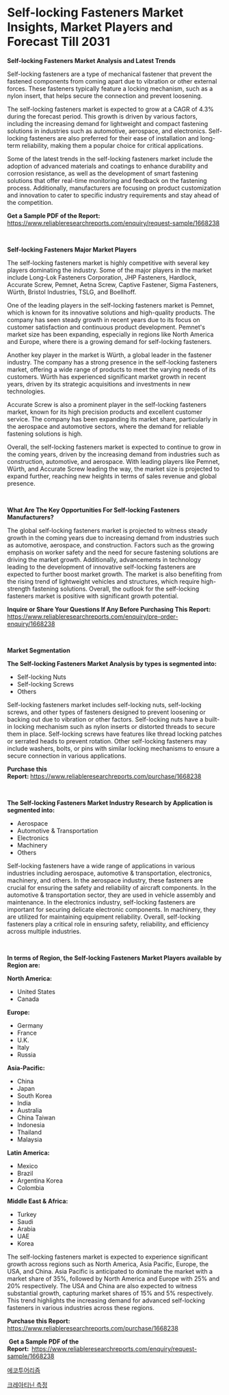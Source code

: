 <p><h1>Self-locking Fasteners Market Insights, Market Players and Forecast Till 2031</h1></p><p><strong>Self-locking Fasteners Market Analysis and Latest Trends</strong></p>
<p><p>Self-locking fasteners are a type of mechanical fastener that prevent the fastened components from coming apart due to vibration or other external forces. These fasteners typically feature a locking mechanism, such as a nylon insert, that helps secure the connection and prevent loosening.</p><p>The self-locking fasteners market is expected to grow at a CAGR of 4.3% during the forecast period. This growth is driven by various factors, including the increasing demand for lightweight and compact fastening solutions in industries such as automotive, aerospace, and electronics. Self-locking fasteners are also preferred for their ease of installation and long-term reliability, making them a popular choice for critical applications.</p><p>Some of the latest trends in the self-locking fasteners market include the adoption of advanced materials and coatings to enhance durability and corrosion resistance, as well as the development of smart fastening solutions that offer real-time monitoring and feedback on the fastening process. Additionally, manufacturers are focusing on product customization and innovation to cater to specific industry requirements and stay ahead of the competition.</p></p>
<p><strong>Get a Sample PDF of the Report:&nbsp;</strong> <a href="https://www.reliableresearchreports.com/enquiry/request-sample/1668238">https://www.reliableresearchreports.com/enquiry/request-sample/1668238</a></p>
<p>&nbsp;</p>
<p><strong>Self-locking Fasteners Major Market Players</strong></p>
<p><p>The self-locking fasteners market is highly competitive with several key players dominating the industry. Some of the major players in the market include Long-Lok Fasteners Corporation, JHP Fasteners, Hardlock, Accurate Screw, Pemnet, Aetna Screw, Captive Fastener, Sigma Fasteners, Würth, Bristol Industries, TSLG, and Boellhoff.</p><p>One of the leading players in the self-locking fasteners market is Pemnet, which is known for its innovative solutions and high-quality products. The company has seen steady growth in recent years due to its focus on customer satisfaction and continuous product development. Pemnet's market size has been expanding, especially in regions like North America and Europe, where there is a growing demand for self-locking fasteners.</p><p>Another key player in the market is Würth, a global leader in the fastener industry. The company has a strong presence in the self-locking fasteners market, offering a wide range of products to meet the varying needs of its customers. Würth has experienced significant market growth in recent years, driven by its strategic acquisitions and investments in new technologies.</p><p>Accurate Screw is also a prominent player in the self-locking fasteners market, known for its high precision products and excellent customer service. The company has been expanding its market share, particularly in the aerospace and automotive sectors, where the demand for reliable fastening solutions is high.</p><p>Overall, the self-locking fasteners market is expected to continue to grow in the coming years, driven by the increasing demand from industries such as construction, automotive, and aerospace. With leading players like Pemnet, Würth, and Accurate Screw leading the way, the market size is projected to expand further, reaching new heights in terms of sales revenue and global presence.</p></p>
<p>&nbsp;</p>
<p><strong>What Are The Key Opportunities For Self-locking Fasteners Manufacturers?</strong></p>
<p><p>The global self-locking fasteners market is projected to witness steady growth in the coming years due to increasing demand from industries such as automotive, aerospace, and construction. Factors such as the growing emphasis on worker safety and the need for secure fastening solutions are driving the market growth. Additionally, advancements in technology leading to the development of innovative self-locking fasteners are expected to further boost market growth. The market is also benefiting from the rising trend of lightweight vehicles and structures, which require high-strength fastening solutions. Overall, the outlook for the self-locking fasteners market is positive with significant growth potential.</p></p>
<p><strong>Inquire or Share Your Questions If Any Before Purchasing This Report:</strong> <a href="https://www.reliableresearchreports.com/enquiry/pre-order-enquiry/1668238">https://www.reliableresearchreports.com/enquiry/pre-order-enquiry/1668238</a></p>
<p>&nbsp;</p>
<p><strong>Market Segmentation</strong></p>
<p><strong>The Self-locking Fasteners Market Analysis by types is segmented into:</strong></p>
<p><ul><li>Self-locking Nuts</li><li>Self-locking Screws</li><li>Others</li></ul></p>
<p><p>Self-locking fasteners market includes self-locking nuts, self-locking screws, and other types of fasteners designed to prevent loosening or backing out due to vibration or other factors. Self-locking nuts have a built-in locking mechanism such as nylon inserts or distorted threads to secure them in place. Self-locking screws have features like thread locking patches or serrated heads to prevent rotation. Other self-locking fasteners may include washers, bolts, or pins with similar locking mechanisms to ensure a secure connection in various applications.</p></p>
<p><strong>Purchase this Report:&nbsp;</strong><a href="https://www.reliableresearchreports.com/purchase/1668238">https://www.reliableresearchreports.com/purchase/1668238</a></p>
<p>&nbsp;</p>
<p><strong>The Self-locking Fasteners Market Industry Research by Application is segmented into:</strong></p>
<p><ul><li>Aerospace</li><li>Automotive & Transportation</li><li>Electronics</li><li>Machinery</li><li>Others</li></ul></p>
<p><p>Self-locking fasteners have a wide range of applications in various industries including aerospace, automotive & transportation, electronics, machinery, and others. In the aerospace industry, these fasteners are crucial for ensuring the safety and reliability of aircraft components. In the automotive & transportation sector, they are used in vehicle assembly and maintenance. In the electronics industry, self-locking fasteners are important for securing delicate electronic components. In machinery, they are utilized for maintaining equipment reliability. Overall, self-locking fasteners play a critical role in ensuring safety, reliability, and efficiency across multiple industries.</p></p>
<p>&nbsp;</p>
<p><strong>In terms of Region, the Self-locking Fasteners Market Players available by Region are:</strong></p>
<p>
    <p> <strong> North America: </strong>
        <ul>
            <li>United States</li>
            <li>Canada</li>
        </ul>
        </p> 
    <p> <strong> Europe: </strong>
        <ul>
            <li>Germany</li>
            <li>France</li>
            <li>U.K.</li>
            <li>Italy</li>
            <li>Russia</li>
        </ul>
        </p> 
    <p> <strong> Asia-Pacific: </strong>
        <ul>
            <li>China</li>
            <li>Japan</li>
            <li>South Korea</li>
            <li>India</li>
            <li>Australia</li>
            <li>China Taiwan</li>
            <li>Indonesia</li>
            <li>Thailand</li>
            <li>Malaysia</li>
        </ul>
        </p> 
    <p> <strong> Latin America: </strong>
        <ul>
            <li>Mexico</li>
            <li>Brazil</li>
            <li>Argentina Korea</li>
            <li>Colombia</li>
        </ul>
        </p> 
    <p> <strong> Middle East & Africa: </strong>
        <ul>
            <li>Turkey</li>
            <li>Saudi</li>
            <li>Arabia</li>
            <li>UAE</li>
            <li>Korea</li>
        </ul>
    </p>
    </p>
<p><p>The self-locking fasteners market is expected to experience significant growth across regions such as North America, Asia Pacific, Europe, the USA, and China. Asia Pacific is anticipated to dominate the market with a market share of 35%, followed by North America and Europe with 25% and 20% respectively. The USA and China are also expected to witness substantial growth, capturing market shares of 15% and 5% respectively. This trend highlights the increasing demand for advanced self-locking fasteners in various industries across these regions.</p></p>
<p><strong>Purchase this Report: </strong><a href="https://www.reliableresearchreports.com/purchase/1668238">https://www.reliableresearchreports.com/purchase/1668238</a></p>
<p>&nbsp;<strong>Get a Sample PDF of the Report:&nbsp;&nbsp;</strong><a href="https://www.reliableresearchreports.com/enquiry/request-sample/1668238">https://www.reliableresearchreports.com/enquiry/request-sample/1668238</a></p>
<p><strong></strong></p>
<p><p><a href="https://github.com/hzumrdvas204296/Market-Research-Report-List-1/blob/main/13448275823.md">에코투어리즘</a></p><p><a href="https://github.com/PhilToryphy7876567/Market-Research-Report-List-1/blob/main/13993675824.md">크레아티닌 측정</a></p></p>